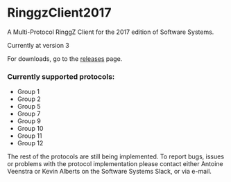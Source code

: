 # RinggzClient2017
A Multi-Protocol RinggZ Client for the 2017 edition of Software Systems.

Currently at version 3

For downloads, go to the [releases](https://github.com/Kurocon/RinggzClient2017/releases) page.

### Currently supported protocols:
- Group 1
- Group 2
- Group 5
- Group 7
- Group 9
- Group 10
- Group 11
- Group 12

The rest of the protocols are still being implemented. To report bugs, issues or problems with the protocol implementation please contact either Antoine Veenstra or Kevin Alberts on the Software Systems Slack, or via e-mail.

